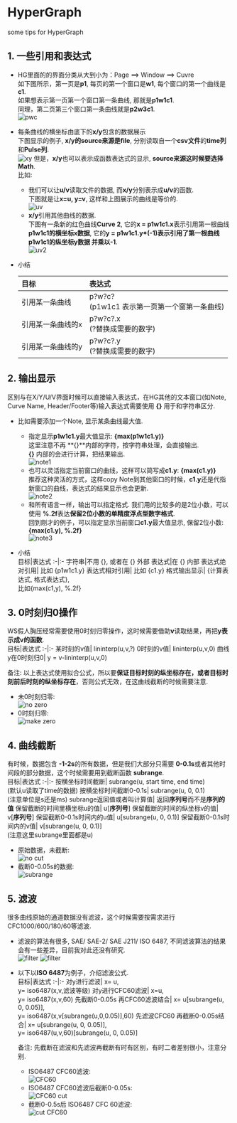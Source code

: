 # HyperGraph
some tips for HyperGraph

## 1. 一些引用和表达式  
* HG里面的的界面分类从大到小为：Page ==> Window ==> Cuvre  
如下图所示，第一页是**p1**, 每页的第一个窗口是**w1**, 每个窗口的第一个曲线是**c1**.  
如果想表示第一页第一个窗口第一条曲线, 那就是**p1w1c1**.  
同理，第二页第三个窗口第一条曲线就是**p2w3c1**.  
![pwc](./assets/1.1_pwc.png)


* 每条曲线的横坐标由底下的**x/y**包含的数据展示  
下图显示的例子, **x/y的source来源是file**, 分别读取自一个**csv文件**的**time列**和**Pulse列**.  
![xy](./assets/1.2_xy.png)
但是，**x/y**也可以表示成函数表达式的显示, **source来源这时候要选择Math**.  
比如:  
  - 我们可以让**u/v**读取文件的数据, 而**x/y**分别表示成**u/v**的函数.  
  下图就是让**x=u, y=v**, 这样和上图展示的曲线是等价的.  
  ![uv](./assets/1.3_uv.png)
  - **x/y**引用其他曲线的数据.  
  下图有一条新的红色曲线**Curve 2**, 它的**x = p1w1c1.x**表示引用第一根曲线**p1w1c1的横坐标x数据**, 它的**y = p1w1c1.y*(-1)**表示引用了第一根曲线**p1w1c1的纵坐标y数据 并乘以-1**.  
  ![uv2](./assets/1.4_uv2.png)
  

  
* 小结

  目标|表达式
  :-|:-
  引用某一条曲线|p?w?c? <br>(p1w1c1 表示第一页第一个窗第一条曲线)
  引用某一条曲线的x|p?w?c?.x <br>(?替换成需要的数字)
  引用某一条曲线的y|p?w?c?.y <br>(?替换成需要的数字)



## 2. 输出显示
区别与在X/Y/U/V界面时候可以直接输入表达式，在HG其他的文本窗口(如Note, Curve Name, Header/Footer等)输入表达式需要使用 **{}** 用于和字符串区分.  

* 比如需要添加一个Note, 显示某条曲线最大值.  
  - 指定显示**p1w1c1.y**最大值显示: **{max(p1w1c1.y)}**  
  这里注意不再 **{}**内部的字符，按字符串处理，会直接输出.  
  **{}** 内部的会进行计算，把结果输出.  
  ![note1](./assets/2.1_max.png)
  - 也可以灵活指定当前窗口的曲线，这样可以简写成**c1.y**: **{max(c1.y)}**  
  推荐这种灵活的方式，这样copy Note到其他窗口的时候，**c1.y**还是代指新窗口的曲线，表达式的结果显示也会更新.  
  ![note2](./assets/2.2_max.png)
  - 和所有语言一样，输出可以指定格式. 我们用的比较多的是2位小数，可以使用 **%.2f**表达**保留2位小数的单精度浮点型数字格式**.  
  回到刚才的例子，可以指定显示当前窗口**c1.y**最大值显示, 保留2位小数: **{max(c1.y), %.2f}**  
  ![note3](./assets/2.3_max.png)

* 小结  
  目标|表达式
  :-|:-
  字符串|不用 {}, 或者在 {} 外部
  表达式|在 {} 内部
  表达式绝对引用| 比如 {p1w1c1.y}
  表达式相对引用| 比如 {c1.y}
  格式输出显示| {计算表达式, 格式表达式}, <br>比如{max(c1,y), %.2f}


## 3. 0时刻归0操作  
WS假人胸压经常需要使用0时刻归零操作，这时候需要借助**v**读取结果，再把**y表示成v的函数**.  
  目标|表达式
  :-|:-
  某时刻的v值| lininterp(u,v,?)
  0时刻的v值| lininterp(u,v,0)
  曲线y在0时刻归0| y = v-lininterp(u,v,0)  

  备注: 以上表达式使用拟合公式，所以要**保证目标时刻的纵坐标存在，或者目标时刻前后时刻的纵坐标存在**，否则公式无效，在这曲线截断的时候需要注意.  
* 未0时刻归零:  
![no zero](./assets/3.1_no_zero.png)
* 0时刻归零:  
![make zero](./assets/3.2_make_zero.png)
  

## 4. 曲线截断  
有时候，数据包含 **-1-2s**的所有数据，但是我们大部分只需要 **0-0.1s**或者其他时间段的部分数据，这个时候需要用到截断函数 **subrange**.  
  目标|表达式
  :-|:-
  按横坐标时间截断| subrange(u, start time, end time) <br>(默认u读取了time的数据)
  按横坐标时间截断0-0.1s| subrange(u, 0, 0.1) <br>(注意单位是s还是ms)
  subrange返回值或者叫计算值| 返回**序列号**而不是**序列的值**
  保留截断的时间里横坐标u的值| u[**序列号**]
  保留截断的时间的纵坐标v的值| v[**序列号**]
  保留截断0-0.1s时间内的u值| u[subrange(u, 0, 0.1)]
  保留截断0-0.1s时间内的v值| v[subrange(u, 0, 0.1)] <br>(注意这里subrange里面都是u)

* 原始数据，未截断:  
![no cut](./assets/4.1_no_cut.png)
* 截断0-0.05s的数据:  
![subrange](./assets/4.2_subrange.png)
  

## 5. 滤波  
很多曲线原始的通道数据没有滤波，这个时候需要按需求进行CFC1000/600/180/60等滤波.  
* 滤波的算法有很多, SAE/ SAE-2/ SAE J211/ ISO 6487, 不同滤波算法的结果会有一些差异，目前我对此还没有研究.  
![filter](./assets/5.1_filter.png)
![filter](./assets/5.2_filter_algo.png)

* 以下以**ISO 6487**为例子，介绍滤波公式.  
  目标|表达式
  :-|:-
  对y进行滤波| x= u, <br>y= iso6487(x,v,滤波等级)
  对y进行CFC60滤波| x=u, <br>y= iso6487(x,v,60)
  先截断0-0.05s 再CFC60滤波结合| x= u[subrange(u, 0, 0.05)], <br>y= iso6487(x,v[subrange(u,0,0.05)],60)
  先滤波CFC60 再截断0-0.05s结合| x= u[subrange(u, 0, 0.05)], <br>y= iso6487(u,v,60)[subrange(u, 0, 0.05)]  

  备注: 先截断在滤波和先滤波再截断有时有区别，有时二者差别很小，注意分别.  

  - ISO6487 CFC60滤波:  
  ![CFC60](./assets/5.3_CFC60.png)
  - ISO6487 CFC60滤波后截断0-0.05s:  
  ![CFC60 cut](./assets/5.4_CFC60_cut.png)
  - 截断0-0.5s后 ISO6487 CFC 60滤波:   
  ![cut CFC60](./assets/5.5_cut_CFC60.png)